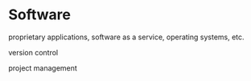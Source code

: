 # Software

proprietary applications, software as a service, operating systems, etc.

version control

project management
